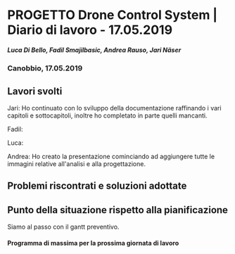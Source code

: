# PROGETTO Drone Control System | Diario di lavoro - 17.05.2019
##### Luca Di Bello, Fadil Smajilbasic, Andrea Rauso, Jari Näser
### Canobbio, 17.05.2019

## Lavori svolti

Jari:
Ho continuato con lo sviluppo della documentazione raffinando i vari capitoli e
sottocapitoli, inoltre ho completato in parte quelli mancanti.

Fadil:

Luca:

Andrea:
Ho creato la presentazione cominciando ad aggiungere tutte le immagini relative all'analisi
e alla progettazione.


## Problemi riscontrati e soluzioni adottate

## Punto della situazione rispetto alla pianificazione
Siamo al passo con il gantt preventivo.

#### Programma di massima per la prossima giornata di lavoro
